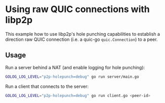 # Using raw QUIC connections with libp2p

This example how to use libp2p's hole punching capabilities to establish a direction raw QUIC connection (i.e. a quic-go `quic.Connection`) to a peer.

## Usage

Run a server behind a NAT (and enable logging for hole punching):
```sh
GOLOG_LOG_LEVEL="p2p-holepunch=debug" go run server/main.go
```

Run a client that connects to the server:
```sh
GOLOG_LOG_LEVEL="p2p-holepunch=debug" go run client.go <peer-id>
```
